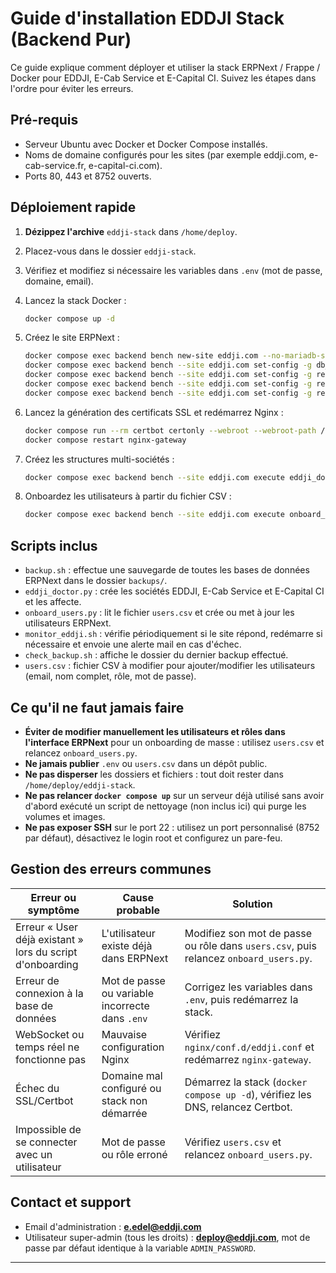 
# Guide d'installation EDDJI Stack (Backend Pur)

Ce guide explique comment déployer et utiliser la stack ERPNext / Frappe / Docker pour EDD﻿JI, E-Cab Service et E-Capital CI. Suivez les étapes dans l'ordre pour éviter les erreurs.

## Pré-requis

- Serveur Ubuntu avec Docker et Docker Compose installés.
- Noms de domaine configurés pour les sites (par exemple eddji.com, e-cab-service.fr, e-capital-ci.com).
- Ports 80, 443 et 8752 ouverts.

## Déploiement rapide

1. **Dézippez l'archive** `eddji-stack` dans `/home/deploy`.
2. Placez-vous dans le dossier `eddji-stack`.
3. Vérifiez et modifiez si nécessaire les variables dans `.env` (mot de passe, domaine, email).
4. Lancez la stack Docker :

   ```bash
   docker compose up -d
   ```

5. Créez le site ERPNext :

   ```bash
   docker compose exec backend bench new-site eddji.com --no-mariadb-socket --admin-password ${ADMIN_PASSWORD} --db-root-password ${DB_ROOT_PASSWORD} --install-app erpnext --force
   docker compose exec backend bench --site eddji.com set-config -g db_host db
   docker compose exec backend bench --site eddji.com set-config -g redis_cache redis://redis-cache:6379
   docker compose exec backend bench --site eddji.com set-config -g redis_queue redis://redis-queue:6379
   docker compose exec backend bench --site eddji.com set-config -g redis_socketio redis://redis-socketio:6379
   ```

6. Lancez la génération des certificats SSL et redémarrez Nginx :

   ```bash
   docker compose run --rm certbot certonly --webroot --webroot-path /var/www/certbot      -d eddji.com -d www.eddji.com -d e-cab-service.fr -d www.e-cab-service.fr      -d e-capital-ci.com -d www.e-capital-ci.com      --email ${EMAIL} --agree-tos --no-eff-email --force-renewal
   docker compose restart nginx-gateway
   ```

7. Créez les structures multi-sociétés :

   ```bash
   docker compose exec backend bench --site eddji.com execute eddji_doctor.run
   ```

8. Onboardez les utilisateurs à partir du fichier CSV :

   ```bash
   docker compose exec backend bench --site eddji.com execute onboard_users.run
   ```

## Scripts inclus

- `backup.sh` : effectue une sauvegarde de toutes les bases de données ERPNext dans le dossier `backups/`.
- `eddji_doctor.py` : crée les sociétés EDD﻿JI, E-Cab Service et E-Capital CI et les affecte.
- `onboard_users.py` : lit le fichier `users.csv` et crée ou met à jour les utilisateurs ERPNext.
- `monitor_eddji.sh` : vérifie périodiquement si le site répond, redémarre si nécessaire et envoie une alerte mail en cas d'échec.
- `check_backup.sh` : affiche le dossier du dernier backup effectué.
- `users.csv` : fichier CSV à modifier pour ajouter/modifier les utilisateurs (email, nom complet, rôle, mot de passe).

## Ce qu'il ne faut jamais faire

- **Éviter de modifier manuellement les utilisateurs et rôles dans l'interface ERPNext** pour un onboarding de masse : utilisez `users.csv` et relancez `onboard_users.py`.
- **Ne jamais publier** `.env` ou `users.csv` dans un dépôt public.
- **Ne pas disperser** les dossiers et fichiers : tout doit rester dans `/home/deploy/eddji-stack`.
- **Ne pas relancer `docker compose up`** sur un serveur déjà utilisé sans avoir d'abord exécuté un script de nettoyage (non inclus ici) qui purge les volumes et images.
- **Ne pas exposer SSH** sur le port 22 : utilisez un port personnalisé (8752 par défaut), désactivez le login root et configurez un pare-feu.

## Gestion des erreurs communes

| Erreur ou symptôme                          | Cause probable                              | Solution                                                                      |
|---------------------------------------------|---------------------------------------------|--------------------------------------------------------------------------------|
| Erreur « User déjà existant » lors du script d'onboarding | L'utilisateur existe déjà dans ERPNext     | Modifiez son mot de passe ou rôle dans `users.csv`, puis relancez `onboard_users.py`. |
| Erreur de connexion à la base de données    | Mot de passe ou variable incorrecte dans `.env` | Corrigez les variables dans `.env`, puis redémarrez la stack.                  |
| WebSocket ou temps réel ne fonctionne pas   | Mauvaise configuration Nginx                | Vérifiez `nginx/conf.d/eddji.conf` et redémarrez `nginx-gateway`.             |
| Échec du SSL/Certbot                        | Domaine mal configuré ou stack non démarrée | Démarrez la stack (`docker compose up -d`), vérifiez les DNS, relancez Certbot. |
| Impossible de se connecter avec un utilisateur | Mot de passe ou rôle erroné                 | Vérifiez `users.csv` et relancez `onboard_users.py`.                           |

## Contact et support

- Email d'administration : **e.edel@eddji.com**
- Utilisateur super-admin (tous les droits) : **deploy@eddji.com**, mot de passe par défaut identique à la variable `ADMIN_PASSWORD`.

---
